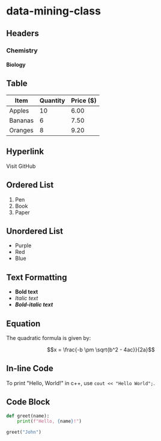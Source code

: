 # data-mining-class

## Headers
### Chemistry
#### Biology

## Table
| Item       | Quantity | Price ($) |
|------------|----------|-----------|
| Apples     | 10       | 6.00      |
| Bananas    | 6        | 7.50      |
| Oranges    | 8        | 9.20      |

## Hyperlink
Visit GitHub


## Ordered List
1. Pen
2. Book
3. Paper

## Unordered List
- Purple
- Red
- Blue

## Text Formatting
- **Bold text**
- *Italic text*
- ***Bold-italic text***

## Equation
The quadratic formula is given by:

$$x = \frac{-b \pm \sqrt{b^2 - 4ac}}{2a}$$

## In-line Code
To print "Hello, World!" in c++, use `cout << "Hello World";`.

## Code Block
```python
def greet(name):
    print(f"Hello, {name}!")

greet("John")
